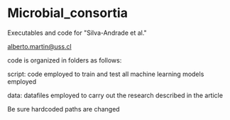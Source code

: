 # Microbial_consortia

Executables and code for "Silva-Andrade et al."

alberto.martin@uss.cl

code is organized in folders as follows:

script: code employed to train and test all machine learning models employed

data: datafiles employed to carry out the research described in the article


Be sure hardcoded paths are changed
